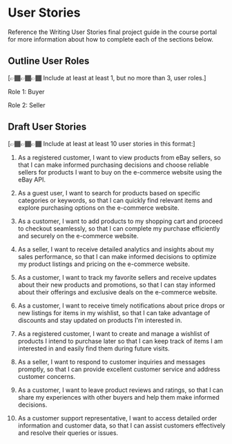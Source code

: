 # User Stories

Reference the Writing User Stories final project guide in the course portal for more information about how to complete each of the sections below.

## Outline User Roles

[👉🏾👉🏾👉🏾 Include at least at least 1, but no more than 3, user roles.]

Role 1: Buyer

Role 2: Seller

## Draft User Stories

[👉🏾👉🏾👉🏾 Include at least at least 10 user stories in this format:]

1. As a registered customer, I want to view products from eBay sellers, so that I can make informed purchasing decisions and choose reliable sellers for products I want to buy on the e-commerce website using the eBay API.

2. As a guest user, I want to search for products based on specific categories or keywords, so that I can quickly find relevant items and explore purchasing options on the e-commerce website.

3. As a customer, I want to add products to my shopping cart and proceed to checkout seamlessly, so that I can complete my purchase efficiently and securely on the e-commerce website.

4. As a seller, I want to receive detailed analytics and insights about my sales performance, so that I can make informed decisions to optimize my product listings and pricing on the e-commerce website.

5. As a customer, I want to track my favorite sellers and receive updates about their new products and promotions, so that I can stay informed about their offerings and exclusive deals on the e-commerce website.

6. As a customer, I want to receive timely notifications about price drops or new listings for items in my wishlist, so that I can take advantage of discounts and stay updated on products I'm interested in.

7. As a registered customer, I want to create and manage a wishlist of products I intend to purchase later so that I can keep track of items I am interested in and easily find them during future visits.

8. As a seller, I want to respond to customer inquiries and messages promptly, so that I can provide excellent customer service and address customer concerns.

9. As a customer, I want to leave product reviews and ratings, so that I can share my experiences with other buyers and help them make informed decisions.

10. As a customer support representative, I want to access detailed order information and customer data, so that I can assist customers effectively and resolve their queries or issues.







